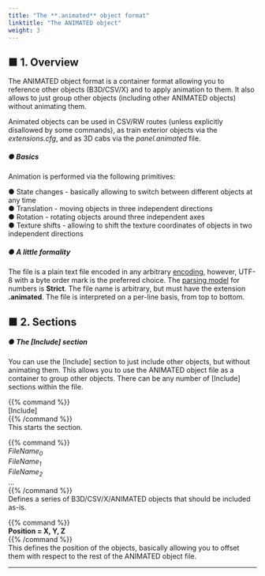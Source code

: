 ```yaml
---
title: "The **.animated** object format"
linktitle: "The ANIMATED object"
weight: 3
---
```


## ■ 1. Overview

The ANIMATED object format is a container format allowing you to reference other objects (B3D/CSV/X) and to apply animation to them. It also allows to just group other objects (including other ANIMATED objects) without animating them.

Animated objects can be used in CSV/RW routes (unless explicitly disallowed by some commands), as train exterior objects via the *extensions.cfg*, and as 3D cabs via the *panel.animated* file.

##### ● Basics

Animation is performed via the following primitives:

● State changes - basically allowing to switch between different objects at any time  
● Translation - moving objects in three independent directions  
● Rotation - rotating objects around three independent axes  
● Texture shifts - allowing to shift the texture coordinates of objects in two independent directions

##### ● A little formality

The file is a plain text file encoded in any arbitrary [encoding](/information/encodings.html), however, UTF-8 with a byte order mark is the preferred choice. The [parsing model](/information/numberformats.html) for numbers is **Strict**. The file name is arbitrary, but must have the extension **.animated**. The file is interpreted on a per-line basis, from top to bottom.

## ■ 2. Sections

##### ● The [Include] section

You can use the [Include] section to just include other objects, but without animating them. This allows you to use the ANIMATED object file as a container to group other objects. There can be any number of [Include] sections within the file.

{{% command %}}  
[Include]  
{{% /command %}}  
This starts the section.

{{% command %}}  
*FileName<sub>0</sub>*  
*FileName<sub>1</sub>*  
*FileName<sub>2</sub>*  
...  
{{% /command %}}  
Defines a series of B3D/CSV/X/ANIMATED objects that should be included as-is.

{{% command %}}  
**Position = X, Y, Z**  
{{% /command %}}  
This defines the position of the objects, basically allowing you to offset them with respect to the rest of the ANIMATED object file.

------

